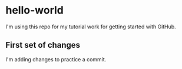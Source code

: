 # hello-world
I'm using this repo for my tutorial work for getting started with GitHub.

## First set of changes
I'm adding changes to practice a commit.

